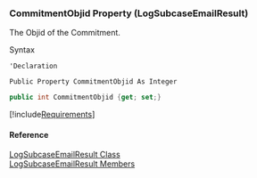 ﻿### CommitmentObjid Property (LogSubcaseEmailResult)

The Objid of the Commitment.

Syntax

```vbnet
'Declaration

Public Property CommitmentObjid As Integer
```

```csharp
public int CommitmentObjid {get; set;}
```

[!include[Requirements](../partials/requirements.md)]

#### Reference

[LogSubcaseEmailResult Class](FChoice.Toolkits.Clarify~FChoice.Toolkits.Clarify.Support.LogSubcaseEmailResult.md)  
[LogSubcaseEmailResult Members](FChoice.Toolkits.Clarify~FChoice.Toolkits.Clarify.Support.LogSubcaseEmailResult_members.md)